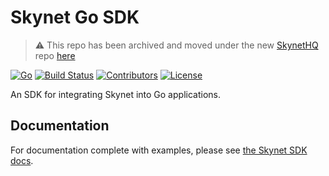 # Skynet Go SDK

> :warning: This repo has been archived and moved under the new [SkynetHQ](https://github.com/SkynetHQ) repo [here](https://github.com/SkynetHQ/go-skynet)

[![Go](https://img.shields.io/github/go-mod/go-version/NebulousLabs/go-skynet)](https://github.com/NebulousLabs/go-skynet)
[![Build Status](https://img.shields.io/github/workflow/status/NebulousLabs/go-skynet/PR)](https://github.com/NebulousLabs/go-skynet/actions)
[![Contributors](https://img.shields.io/github/contributors/NebulousLabs/go-skynet)](https://github.com/NebulousLabs/go-skynet/graphs/contributors)
[![License](https://img.shields.io/github/license/NebulousLabs/go-skynet)](https://github.com/NebulousLabs/go-skynet)

An SDK for integrating Skynet into Go applications.

## Documentation

For documentation complete with examples, please see [the Skynet SDK docs](https://siasky.net/docs/?go#introduction).
